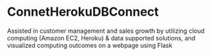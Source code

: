 # ConnetHerokuDBConnect
Assisted in customer management and sales growth by utilizing cloud computing (Amazon EC2, Heroku) & data supported solutions, and visualized computing outcomes on a webpage using Flask
